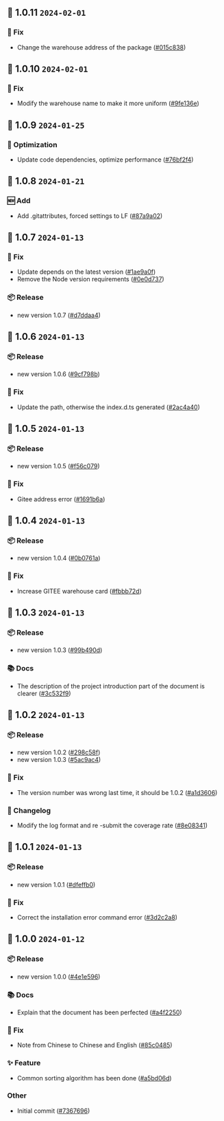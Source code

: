 ## 🎉 1.0.11 `2024-02-01`
### 🐛 Fix
- Change the warehouse address of the package ([#015c838](https://github.com/kwooshung/algorithm-sorts/commit/015c838377b8b0f07c0223d66cb846d55118f1c4))

## 🎉 1.0.10 `2024-02-01`
### 🐛 Fix
- Modify the warehouse name to make it more uniform ([#9fe136e](https://github.com/kwooshung/algorithm-sorts/commit/9fe136e7789ef8aa05daacc81d6ae8313b86b832))

## 🎉 1.0.9 `2024-01-25`
### 💩 Optimization
- Update code dependencies, optimize performance ([#76bf2f4](https://github.com/kwooshung/algorithm-sorts/commit/76bf2f40a1af50e2891be430745e7f44268b1f81))

## 🎉 1.0.8 `2024-01-21`
### 🆕 Add
- Add .gitattributes, forced settings to LF ([#87a9a02](https://github.com/kwooshung/algorithm-sorts/commit/87a9a02dd32b7657308d5e0b7a6d2a1f3c89493e))

## 🎉 1.0.7 `2024-01-13`
### 🐛 Fix
- Update depends on the latest version ([#1ae9a0f](https://github.com/kwooshung/algorithm-sorts/commit/1ae9a0fbc2096304f2daf93a6363e660bdf5c9d5))
- Remove the Node version requirements ([#0e0d737](https://github.com/kwooshung/algorithm-sorts/commit/0e0d737a301488be61c01a0f4d04e3d5579e0297))
### 📦 Release
- new version 1.0.7 ([#d7ddaa4](https://github.com/kwooshung/algorithm-sorts/commit/d7ddaa419bfd2acaeaa15ff022aa90bf21ef51d4))

## 🎉 1.0.6 `2024-01-13`
### 📦 Release
- new version 1.0.6 ([#9cf798b](https://github.com/kwooshung/algorithm-sorts/commit/9cf798b0c6d596b6c684a4ded5048f1867f58766))
### 🐛 Fix
- Update the path, otherwise the index.d.ts generated ([#2ac4a40](https://github.com/kwooshung/algorithm-sorts/commit/2ac4a407fe24f728131539472abf39b9a18ac278))

## 🎉 1.0.5 `2024-01-13`
### 📦 Release
- new version 1.0.5 ([#f56c079](https://github.com/kwooshung/algorithm-sorts/commit/f56c07973103ce216c1d471e846ae2236cbc5de0))
### 🐛 Fix
- Gitee address error ([#1691b6a](https://github.com/kwooshung/algorithm-sorts/commit/1691b6add64463040261f9d1a2d66d880bc48173))

## 🎉 1.0.4 `2024-01-13`
### 📦 Release
- new version 1.0.4 ([#0b0761a](https://github.com/kwooshung/algorithm-sorts/commit/0b0761acc1488cb30cc092680ada5e6ccee6ac30))
### 🐛 Fix
- Increase GITEE warehouse card ([#fbbb72d](https://github.com/kwooshung/algorithm-sorts/commit/fbbb72da703028dc58d4552eb6848f7a3686dc9d))

## 🎉 1.0.3 `2024-01-13`
### 📦 Release
- new version 1.0.3 ([#99b490d](https://github.com/kwooshung/algorithm-sorts/commit/99b490d0db07f5ad5a96c7506f073a3093f24977))
### 📚 Docs
- The description of the project introduction part of the document is clearer ([#3c532f9](https://github.com/kwooshung/algorithm-sorts/commit/3c532f90af5e8711e7fca249a1404cd99ef547d3))

## 🎉 1.0.2 `2024-01-13`
### 📦 Release
- new version 1.0.2 ([#298c58f](https://github.com/kwooshung/algorithm-sorts/commit/298c58f5297531e56dc30dbf58ddc4d6a22a8ada))
- new version 1.0.3 ([#5ac9ac4](https://github.com/kwooshung/algorithm-sorts/commit/5ac9ac4deb866d571e0e6141cb684b85fa5b0670))
### 🐛 Fix
- The version number was wrong last time, it should be 1.0.2 ([#a1d3606](https://github.com/kwooshung/algorithm-sorts/commit/a1d360655644aba03a7d0d0c2a5601b1bda927f7))
### 📝 Changelog
- Modify the log format and re -submit the coverage rate ([#8e08341](https://github.com/kwooshung/algorithm-sorts/commit/8e08341af567d21de610b80a2f04ac5ba4b5a48a))

## 🎉 1.0.1 `2024-01-13`
### 📦 Release
- new version 1.0.1 ([#dfeffb0](https://github.com/kwooshung/algorithm-sorts/commit/dfeffb0f366ca0275193246e889c0c23bf48788c))
### 🐛 Fix
- Correct the installation error command error ([#3d2c2a8](https://github.com/kwooshung/algorithm-sorts/commit/3d2c2a87cac3b92ac0e2c9bfc9f3073fe1e4f423))

## 🎉 1.0.0 `2024-01-12`
### 📦 Release
- new version 1.0.0 ([#4e1e596](https://github.com/kwooshung/algorithm-sorts/commit/4e1e596fd0b239342b826b1e3a3ed2b96c3782fc))
### 📚 Docs
- Explain that the document has been perfected ([#a4f2250](https://github.com/kwooshung/algorithm-sorts/commit/a4f225034537c529add94987d284267945ca4759))
### 🐛 Fix
- Note from Chinese to Chinese and English ([#85c0485](https://github.com/kwooshung/algorithm-sorts/commit/85c048534e0bb51e15cf75b2d12b5b81d7362afb))
### ✨ Feature
- Common sorting algorithm has been done ([#a5bd06d](https://github.com/kwooshung/algorithm-sorts/commit/a5bd06d36a558f1c149d1da2b14f72fe0e9d6a7b))
### Other
- Initial commit ([#7367696](https://github.com/kwooshung/algorithm-sorts/commit/7367696c85f2e0f4207450e66b0f8bc14d096bbe))